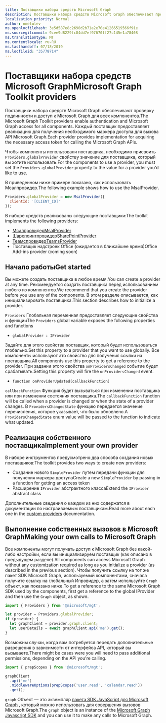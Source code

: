 ```yaml
---
title: Поставщики набора средств Microsoft Graph
description: Поставщики набора средств Microsoft Graph обеспечивают проверку подлинности и доступ к Microsoft Graph для всех компонентов.
localization_priority: Normal
author: nmetulev
ms.openlocfilehash: 3e5d587e8c2690d2b71a2e70e41266519566f91e
ms.sourcegitcommit: 9cee9d8229fc84dd7ef97670ff27c145e1a78408
ms.translationtype: MT
ms.contentlocale: ru-RU
ms.lasthandoff: 07/18/2019
ms.locfileid: "35778714"
---
```

# <a name="microsoft-graph-toolkit-providers"></a><span data-ttu-id="6b653-103">Поставщики набора средств Microsoft Graph</span><span class="sxs-lookup"><span data-stu-id="6b653-103">Microsoft Graph Toolkit providers</span></span>

<span data-ttu-id="6b653-104">Поставщики набора средств Microsoft Graph обеспечивают проверку подлинности и доступ к Microsoft Graph для всех компонентов.</span><span class="sxs-lookup"><span data-stu-id="6b653-104">The Microsoft Graph Toolkit providers enable authentication and Microsoft Graph access for all components.</span></span> <span data-ttu-id="6b653-105">Каждый поставщик предоставляет реализацию для получения необходимого маркера доступа для вызова API Microsoft Graph.</span><span class="sxs-lookup"><span data-stu-id="6b653-105">Each provider provides implementation for acquiring the necessary access token for calling the Microsoft Graph APIs.</span></span>

<span data-ttu-id="6b653-106">Чтобы компоненты использовали поставщика, необходимо присвоить `Providers.globalProvider` свойству значение для поставщика, который вы хотите использовать.</span><span class="sxs-lookup"><span data-stu-id="6b653-106">For the components to use a provider, you must set the `Providers.globalProvider` property to the value for a provider you'd like to use.</span></span>

<span data-ttu-id="6b653-107">В приведенном ниже примере показано, как использовать Мсалпровидер.</span><span class="sxs-lookup"><span data-stu-id="6b653-107">The following example shows how to use the MsalProvider.</span></span>

```js
Providers.globalProvider = new MsalProvider({
  clientId: '[CLIENT_ID]'
});
```

<span data-ttu-id="6b653-108">В наборе средств реализованы следующие поставщики:</span><span class="sxs-lookup"><span data-stu-id="6b653-108">The toolkit implements the following providers:</span></span>

- [<span data-ttu-id="6b653-109">Мсалпровидер</span><span class="sxs-lookup"><span data-stu-id="6b653-109">MsalProvider</span></span>](./providers/msal.md)
- [<span data-ttu-id="6b653-110">Шарепоинтпровидер</span><span class="sxs-lookup"><span data-stu-id="6b653-110">SharePointProvider</span></span>](./providers/sharepoint.md)
- [<span data-ttu-id="6b653-111">Теамспровидер</span><span class="sxs-lookup"><span data-stu-id="6b653-111">TeamsProvider</span></span>](./providers/teams.md)
- <span data-ttu-id="6b653-112">Поставщик надстроек Office (ожидается в ближайшее время)</span><span class="sxs-lookup"><span data-stu-id="6b653-112">Office Add-ins provider (coming soon)</span></span>

## <a name="get-started"></a><span data-ttu-id="6b653-113">Начало работы</span><span class="sxs-lookup"><span data-stu-id="6b653-113">Get started</span></span>

<span data-ttu-id="6b653-114">Вы можете создать поставщика в любое время.</span><span class="sxs-lookup"><span data-stu-id="6b653-114">You can create a provider at any time.</span></span> <span data-ttu-id="6b653-115">Рекомендуется создать поставщика перед использованием любого из компонентов.</span><span class="sxs-lookup"><span data-stu-id="6b653-115">We recommend that you create the provider before you use any of the components.</span></span> <span data-ttu-id="6b653-116">В этом разделе описывается, как инициализировать поставщика.</span><span class="sxs-lookup"><span data-stu-id="6b653-116">This section describes how to initialize a provider.</span></span>

<span data-ttu-id="6b653-117">`Providers` Глобальная переменная предоставляет следующие свойства и функции</span><span class="sxs-lookup"><span data-stu-id="6b653-117">The `Providers` global variable exposes the following properties and functions</span></span>

- `globalProvider : IProvider`

<span data-ttu-id="6b653-118">Задайте для этого свойства поставщик, который будет использоваться глобально.</span><span class="sxs-lookup"><span data-stu-id="6b653-118">Set this property to a provider that you want to use globally.</span></span> <span data-ttu-id="6b653-119">Все компоненты используют это свойство для получения ссылки на поставщика.</span><span class="sxs-lookup"><span data-stu-id="6b653-119">All components use this property to get a reference to the provider.</span></span> <span data-ttu-id="6b653-120">При задании этого свойства `onProvidersChanged` событие будет срабатывать.</span><span class="sxs-lookup"><span data-stu-id="6b653-120">Setting this property will fire the `onProvidersChanged` event.</span></span>

- `function onProviderUpdated(callbackFunction)`

<span data-ttu-id="6b653-121">`callbackFunction` Функция будет вызываться при изменении поставщика или при изменении состояния поставщика.</span><span class="sxs-lookup"><span data-stu-id="6b653-121">The `callbackFunction` function will be called when a provider is changed or when the state of a provider changes.</span></span> <span data-ttu-id="6b653-122">В `ProvidersChangedState` функцию передается значение перечисления, которое указывает, что было обновлено.</span><span class="sxs-lookup"><span data-stu-id="6b653-122">A `ProvidersChangedState` enum value will be passed to the function to indicate what updated.</span></span>

## <a name="implement-your-own-provider"></a><span data-ttu-id="6b653-123">Реализация собственного поставщика</span><span class="sxs-lookup"><span data-stu-id="6b653-123">Implement your own provider</span></span>

<span data-ttu-id="6b653-124">В наборе инструментов предусмотрено два способа создания новых поставщиков:</span><span class="sxs-lookup"><span data-stu-id="6b653-124">The toolkit provides two ways to create new providers:</span></span>

- <span data-ttu-id="6b653-125">Создание нового `SimpleProvider` путем передачи функции для получения маркера доступа</span><span class="sxs-lookup"><span data-stu-id="6b653-125">Create a new `SimpleProvider` by passing in a function for getting an access token</span></span>
- <span data-ttu-id="6b653-126">Расширение `IProvider` абстрактного класса</span><span class="sxs-lookup"><span data-stu-id="6b653-126">Extend the `IProvider` abstract class</span></span>

<span data-ttu-id="6b653-127">Дополнительные сведения о каждом из них содержатся [](./providers/custom.md) в документации по настраиваемым поставщикам.</span><span class="sxs-lookup"><span data-stu-id="6b653-127">Read more about each one in the [custom providers](./providers/custom.md) documentation.</span></span>

## <a name="making-your-own-calls-to-microsoft-graph"></a><span data-ttu-id="6b653-128">Выполнение собственных вызовов в Microsoft Graph</span><span class="sxs-lookup"><span data-stu-id="6b653-128">Making your own calls to Microsoft Graph</span></span>

<span data-ttu-id="6b653-129">Все компоненты могут получать доступ к Microsoft Graph без какой-либо настройки, если вы инициализируем поставщик (как описано в предыдущем разделе).</span><span class="sxs-lookup"><span data-stu-id="6b653-129">All components can access Microsoft Graph without any customization required as long as you initialize a provider (as described in the previous section).</span></span> <span data-ttu-id="6b653-130">Чтобы получить ссылку на тот же пакет SDK Microsoft Graph, используемый компонентами, сначала получите ссылку на глобальный Ипровидер, а затем используйте `Graph` объект, как показано ниже.</span><span class="sxs-lookup"><span data-stu-id="6b653-130">To get a reference to the same Microsoft Graph SDK used by the components, first get a reference to the global IProvider and then use the `Graph` object, as shown.</span></span>

```js
import { Providers } from '@microsoft/mgt';

let provider = Providers.globalProvider;
if (provider) {
  let graphClient = provider.graph.client;
  let userDetails = await graphClient.api('me').get();
}
```

<span data-ttu-id="6b653-131">Возможны случаи, когда вам потребуется передать дополнительные разрешения в зависимости от интерфейса API, который вы вызываете.</span><span class="sxs-lookup"><span data-stu-id="6b653-131">There might be cases were you will need to pass additional permissions, depending on the API you're calling.</span></span>

```js
import { prepScopes } from '@microsoft/mgt';

graphClient
  .api('me')
  .middlewareOptions(prepScopes('user.read', 'calendar.read'))
  .get();
```

<span data-ttu-id="6b653-132">`graph` Объект — это экземпляр [пакета SDK JavaScript для Microsoft Graph](https://github.com/microsoftgraph/msgraph-sdk-javascript) , который можно использовать для совершения вызовов Microsoft Graph.</span><span class="sxs-lookup"><span data-stu-id="6b653-132">The `graph` object is an instance of the [Microsoft Graph Javascript SDK](https://github.com/microsoftgraph/msgraph-sdk-javascript) and you can use it to make any calls to Microsoft Graph.</span></span>
